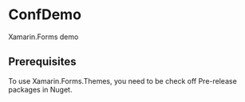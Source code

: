 # ConfDemo
Xamarin.Forms demo

## Prerequisites
To use Xamarin.Forms.Themes, you need to be check off Pre-release packages in Nuget.

